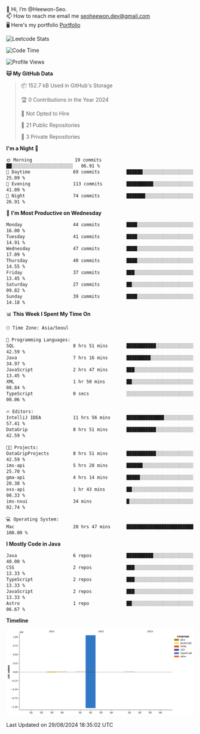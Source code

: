 👋 Hi, I’m @Heewon-Seo.  
📫 How to reach me email me seoheewon.dev@gmail.com   
🖥 Here's my portfolio [Portfolio](https://haileynotes.notion.site/HEEWON-SEO-f98fe97412ee4a6a94fd24fe6832f84c)

![Leetcode Stats](https://leetcode.card.workers.dev/?username=Heewon-Seo)

 <!--START_SECTION:waka-->
![Code Time](http://img.shields.io/badge/Code%20Time-1%2C471%20hrs%208%20mins-blue)

![Profile Views](http://img.shields.io/badge/Profile%20Views-1-blue)

**🐱 My GitHub Data** 

> 📦 152.7 kB Used in GitHub's Storage 
 > 
> 🏆 0 Contributions in the Year 2024
 > 
> 🚫 Not Opted to Hire
 > 
> 📜 21 Public Repositories 
 > 
> 🔑 3 Private Repositories 
 > 
**I'm a Night 🦉** 

```text
🌞 Morning                19 commits          ██░░░░░░░░░░░░░░░░░░░░░░░   06.91 % 
🌆 Daytime                69 commits          ██████░░░░░░░░░░░░░░░░░░░   25.09 % 
🌃 Evening                113 commits         ██████████░░░░░░░░░░░░░░░   41.09 % 
🌙 Night                  74 commits          ███████░░░░░░░░░░░░░░░░░░   26.91 % 
```
📅 **I'm Most Productive on Wednesday** 

```text
Monday                   44 commits          ████░░░░░░░░░░░░░░░░░░░░░   16.00 % 
Tuesday                  41 commits          ████░░░░░░░░░░░░░░░░░░░░░   14.91 % 
Wednesday                47 commits          ████░░░░░░░░░░░░░░░░░░░░░   17.09 % 
Thursday                 40 commits          ████░░░░░░░░░░░░░░░░░░░░░   14.55 % 
Friday                   37 commits          ███░░░░░░░░░░░░░░░░░░░░░░   13.45 % 
Saturday                 27 commits          ██░░░░░░░░░░░░░░░░░░░░░░░   09.82 % 
Sunday                   39 commits          ████░░░░░░░░░░░░░░░░░░░░░   14.18 % 
```


📊 **This Week I Spent My Time On** 

```text
🕑︎ Time Zone: Asia/Seoul

💬 Programming Languages: 
SQL                      8 hrs 51 mins       ███████████░░░░░░░░░░░░░░   42.59 % 
Java                     7 hrs 16 mins       █████████░░░░░░░░░░░░░░░░   34.97 % 
JavaScript               2 hrs 47 mins       ███░░░░░░░░░░░░░░░░░░░░░░   13.45 % 
XML                      1 hr 50 mins        ██░░░░░░░░░░░░░░░░░░░░░░░   08.84 % 
TypeScript               0 secs              ░░░░░░░░░░░░░░░░░░░░░░░░░   00.06 % 

🔥 Editors: 
IntelliJ IDEA            11 hrs 56 mins      ██████████████░░░░░░░░░░░   57.41 % 
DataGrip                 8 hrs 51 mins       ███████████░░░░░░░░░░░░░░   42.59 % 

🐱‍💻 Projects: 
DataGripProjects         8 hrs 51 mins       ███████████░░░░░░░░░░░░░░   42.59 % 
ims-api                  5 hrs 20 mins       ██████░░░░░░░░░░░░░░░░░░░   25.70 % 
gma-api                  4 hrs 14 mins       █████░░░░░░░░░░░░░░░░░░░░   20.38 % 
oss-api                  1 hr 43 mins        ██░░░░░░░░░░░░░░░░░░░░░░░   08.33 % 
ims-nxui                 34 mins             █░░░░░░░░░░░░░░░░░░░░░░░░   02.74 % 

💻 Operating System: 
Mac                      20 hrs 47 mins      █████████████████████████   100.00 % 
```

**I Mostly Code in Java** 

```text
Java                     6 repos             ██████████░░░░░░░░░░░░░░░   40.00 % 
CSS                      2 repos             ███░░░░░░░░░░░░░░░░░░░░░░   13.33 % 
TypeScript               2 repos             ███░░░░░░░░░░░░░░░░░░░░░░   13.33 % 
JavaScript               2 repos             ███░░░░░░░░░░░░░░░░░░░░░░   13.33 % 
Astro                    1 repo              ██░░░░░░░░░░░░░░░░░░░░░░░   06.67 % 
```



**Timeline**

![Lines of Code chart](https://raw.githubusercontent.com/Heewon-Seo/Heewon-Seo/main/assets/bar_graph.png)


 Last Updated on 29/08/2024 18:35:02 UTC
<!--END_SECTION:waka-->

